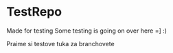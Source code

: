 # TestRepo
Made for testing
Some testing is going on over here =] :)

Praime si testove tuka za branchovete
